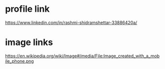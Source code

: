 # profile link
https://www.linkedin.com/in/rashmi-shidramshettar-33886420a/
# image links
https://en.wikipedia.org/wiki/Image#/media/File:Image_created_with_a_mobile_phone.png
